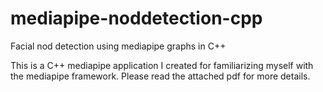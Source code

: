 # mediapipe-noddetection-cpp
Facial nod detection using mediapipe graphs in C++

This is a C++ mediapipe application I created for familiarizing myself with the mediapipe framework.
Please read the attached pdf for more details.
